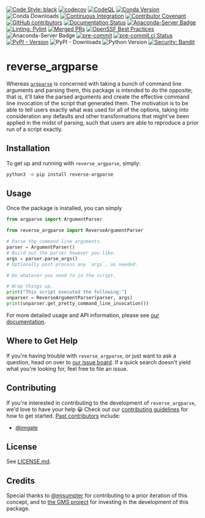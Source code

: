[![Code Style: black](https://img.shields.io/badge/Code%20Style-black-000000.svg)](https://github.com/psf/black)
[![codecov](https://codecov.io/gh/sandialabs/reverse_argparse/branch/master/graph/badge.svg?token=FmDStZ6FVR)](https://codecov.io/gh/sandialabs/reverse_argparse)
[![CodeQL](https://github.com/sandialabs/reverse_argparse/actions/workflows/github-code-scanning/codeql/badge.svg)](https://github.com/sandialabs/reverse_argparse/actions/workflows/github-code-scanning/codeql)
[![Conda Version](https://img.shields.io/conda/v/conda-forge/reverse-argparse?label=conda-forge)](https://anaconda.org/conda-forge/reverse-argparse)
![Conda Downloads](https://img.shields.io/conda/d/conda-forge/reverse-argparse?label=conda-forge%20downloads)
[![Continuous Integration](https://github.com/sandialabs/reverse_argparse/actions/workflows/continuous-integration.yml/badge.svg)](https://github.com/sandialabs/reverse_argparse/actions/workflows/continuous-integration.yml)
[![Contributor Covenant](https://img.shields.io/badge/Contributor%20Covenant-2.1-4baaaa.svg)](CODE_OF_CONDUCT.md)
[![GitHub contributors](https://img.shields.io/github/contributors/sandialabs/reverse_argparse.svg)](https://github.com/sandialabs/reverse_argparse/graphs/contributors)
[![Documentation Status](https://readthedocs.org/projects/reverse-argparse/badge/?version=latest)](https://reverse-argparse.readthedocs.io/en/latest/?badge=latest)
[![Anaconda-Server Badge](https://anaconda.org/conda-forge/reverse-argparse/badges/license.svg)](LICENSE.md)
[![Linting: Pylint](https://img.shields.io/badge/Linting-Pylint-yellowgreen)](https://github.com/pylint-dev/pylint)
[![Merged PRs](https://img.shields.io/github/issues-pr-closed-raw/sandialabs/reverse_argparse.svg?label=merged+PRs)](https://github.com/sandialabs/reverse_argparse/pulls?q=is:pr+is:merged)
[![OpenSSF Best Practices](https://bestpractices.coreinfrastructure.org/projects/7632/badge)](https://bestpractices.coreinfrastructure.org/projects/7632)
![Anaconda-Server Badge](https://anaconda.org/conda-forge/reverse-argparse/badges/platforms.svg)
[![pre-commit](https://img.shields.io/badge/pre--commit-enabled-brightgreen?logo=pre-commit)](https://github.com/pre-commit/pre-commit)
[![pre-commit.ci Status](https://results.pre-commit.ci/badge/github/sandialabs/reverse_argparse/master.svg)](https://results.pre-commit.ci/latest/github/sandialabs/reverse_argparse/master)
[![PyPI - Version](https://img.shields.io/pypi/v/reverse-argparse?label=PyPI)](https://pypi.org/project/reverse-argparse/)
![PyPI - Downloads](https://img.shields.io/pypi/dm/reverse-argparse?label=PyPI%20downloads)
![Python Version](https://img.shields.io/badge/Python-3.8|3.9|3.10|3.11|3.12-blue.svg)
[![Security: Bandit](https://img.shields.io/badge/Security-Bandit-yellow.svg)](https://github.com/PyCQA/bandit)

# reverse_argparse

Whereas [`argparse`][argparse] is concerned with taking a bunch of command line
arguments and parsing them, this package is intended to do the opposite; that
is, it'll take the parsed arguments and create the effective command line
invocation of the script that generated them.  The motivation is to be able to
tell users exactly what was used for all of the options, taking into
consideration any defaults and other transformations that might've been applied
in the midst of parsing, such that users are able to reproduce a prior run of a
script exactly.

[argparse]: https://docs.python.org/3/library/argparse.html

## Installation

To get up and running with `reverse_argparse`, simply:
```bash
python3 -m pip install reverse-argparse
```

## Usage

Once the package is installed, you can simply
```python
from argparse import ArgumentParser

from reverse_argparse import ReverseArgumentParser

# Parse the command line arguments.
parser = ArgumentParser()
# Build out the parser however you like.
args = parser.parse_args()
# Optionally post-process any `args`, as needed.

# Do whatever you need to in the script.

# Wrap things up.
print("This script executed the following:")
unparser = ReverseArgumentParser(parser, args)
print(unparser.get_pretty_command_line_invocation())
```

For more detailed usage and API information, please see
[our documentation][readthedocs].

[readthedocs]: https://reverse-argparse.readthedocs.io

## Where to Get Help

If you're having trouble with `reverse_argparse`, or just want to ask a
question, head on over to [our issue board][issues].  If a quick search doesn't
yield what you're looking for, feel free to file an issue.

[issues]: https://github.com/sandialabs/reverse_argparse/issues

## Contributing

If you're interested in contributing to the development of `reverse_argparse`,
we'd love to have your help :grinning:  Check out our
[contributing guidelines](CONTRIBUTING.md) for how to get started.
[Past contributors][contributors] include:
* [@jmgate](https://github.com/jmgate)

[contributors]: https://github.com/sandialabs/reverse_argparse/graphs/contributors

## License

See [LICENSE.md](LICENSE.md).

## Credits

Special thanks to [@mjsumpter][mjsumpter] for contributing to a prior iteration
of this concept, and to [the GMS project][gms] for investing in the development
of this package.

[mjsumpter]: https://github.com/mjsumpter
[gms]: https://github.com/SNL-GMS/GMS-PI21-OPEN/
